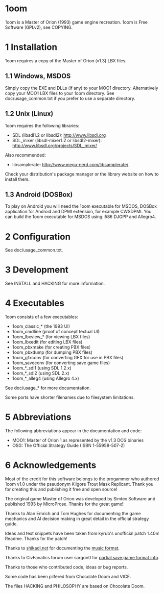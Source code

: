 1oom
====

1oom is a Master of Orion (1993) game engine recreation.
1oom is Free Software (GPLv2), see COPYING.


1 Installation
===============

1oom requires a copy of the Master of Orion (v1.3) LBX files.

1.1 Windows, MSDOS
------------------

Simply copy the EXE and DLLs (if any) to your MOO1 directory.
Alternatively copy your MOO1 LBX files to your 1oom directory.
See doc/usage_common.txt if you prefer to use a separate directory.

1.2 Unix (Linux)
----------------

1oom requires the following libraries:

- SDL (libsdl1.2 or libsdl2):
http://www.libsdl.org
- SDL_mixer (libsdl-mixer1.2 or libsdl2-mixer):
http://www.libsdl.org/projects/SDL_mixer/

Also recommended:

- libsamplerate:
http://www.mega-nerd.com/libsamplerate/

Check your distribution's package manager or the library
website on how to install them.

1.3 Android (DOSBox)
--------------------

To play on Android you will need the 1oom executable for MSDOS,
DOSBox application for Android and DPMI extension, for example
CWSDPMI. You can build the 1oom executable for MSDOS using i586
DJGPP and Allegro4.


2 Configuration
===============

See doc/usage_common.txt.


3 Development
=============

See INSTALL and HACKING for more information.


4 Executables
=============

1oom consists of a few executables:

- 1oom_classic_*    (the 1993 UI)
- 1oom_cmdline      (proof of concept textual UI)
- 1oom_lbxview_*    (for viewing LBX files)
- 1oom_lbxedit      (for editing LBX files)
- 1oom_pbxmake      (for creating PBX files)
- 1oom_pbxdump      (for dumping PBX files)
- 1oom_gfxconv      (for converting GFX for use in PBX files)
- 1oom_saveconv     (for converting save game files)
- 1oom_*_sdl1       (using SDL 1.2.x)
- 1oom_*_sdl2       (using SDL 2.x)
- 1oom_*_alleg4     (using Allegro 4.x)

See doc/usage_* for more documentation.

Some ports have shorter filenames due to filesystem limitations.


5 Abbreviations
===============

The following abbreviations appear in the documentation and code:

- MOO1: Master of Orion 1 as represented by the v1.3 DOS binaries
- OSG: The Official Strategy Guide (ISBN 1-55958-507-2)


6 Acknowledgements
==================

Most of the credit for this software belongs to the progammer who authored
1oom v1.0 under the pseudonym Kilgore Trout Mask Replicant. Thank you for
creating this and publishing it free and open source!

The original game Master of Orion was developed  by Simtex Software and
published 1993 by MicroProse. Thanks for the great game!

Thanks to Alan Emrich and Tom Hughes for documenting the game mechanics and AI
decision making in great detail in the official strategy guide.

Ideas and text snippets have been taken from kyrub's unofficial patch 1.40m
Readme. Thanks for the patch!

Thanks to [shikadi.net](http://www.shikadi.net) for documenting the
[music format](http://www.shikadi.net/wiki/modding/index.php?title=XMI_Format&oldid=6874).

Thanks to CivFanatics forum user sargon0 for
[partial save game format info](http://forums.civfanatics.com/threads/moo-save-file-layout.275055/).

Thanks to those who contributed code, ideas or bug reports.

Some code has been pilfered from Chocolate Doom and VICE.

The files HACKING and PHILOSOPHY are based on Chocolate Doom.
